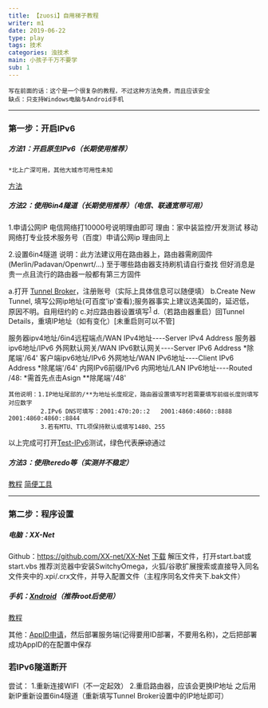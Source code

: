 ```yaml
---
title: 【zuosi】自用梯子教程
writer: m1
date: 2019-06-22
type: play
tags: 技术
categories: 浊技术
main: 小孩子千万不要学
sub: 1
---
```

    写在前面的话：这个是一个很复杂的教程，不过这种方法免费，而且应该安全
    缺点：只支持Windows电脑与Android手机
---
### 第一步：开启IPv6
##### 方法1：开启原生IPv6（长期使用推荐）
    *北上广深可用，其他大城市可用性未知
[方法](https://github.com/XX-net/XX-Net/wiki/如何获取原生IPv6)

##### 方法2：使用6in4隧道（长期使用推荐）（电信、联通宽带可用）
1.申请公网IP
电信网络打10000号说明理由即可   理由：家中装监控/开发测试
移动网络打专业技术服务号（百度）申请公网ip  理由同上

2.设置6in4隧道
    说明：此方法建议用在路由器上，路由器需刷固件(Merlin/Padavan/Openwrt/...) 至于哪些路由器支持刷机请自行查找 但好消息是贵一点且流行的路由器一般都有第三方固件

a.打开 [Tunnel Broker](https://tunnelbroker.net/)，注册账号（实际上具体信息可以随便填）
b.Create New Tunnel, 填写公网ip地址(可百度'ip'查看);服务器事实上建议选美国的，延迟低，原因不明。自用纽约的
c.对应路由器设置填写<sup>[1]</sup>
d.（若路由器重启）回Tunnel Details，重填IP地址（如有变化）[未重启则可以不管]

[1]: 路由器设置中必填项：
	服务器ipv4地址/6in4远程端点/WAN IPv4地址----Server IPv4 Address
	服务器ipv6地址/IPv6 外网默认网关/WAN IPv6默认网关----Server IPv6 Address    *除尾端'/64'
	客户端ipv6地址/IPv6 外网地址/WAN IPv6地址----Client IPv6 Address    *除尾端'/64'
    内网IPv6前缀/IPv6 内网地址/LAN IPv6地址----Routed /48:    *需首先点击Asign    **除尾端'/48'

    其他说明：1.IP地址尾部的/**为地址长度规定，路由器设置填写时若需要填写前缀长度则填写对应数字
             2.IPv6 DNS可填写：2001:470:20::2   2001:4860:4860::8888    2001:4860:4860::8844
             3.若有MTU、TTL项保持默认或填写1480、255
以上完成可打开[Test-IPv6](https://test-ipv6.com)测试，绿色代表~~原谅~~通过

##### 方法3：使用teredo等（实测并不稳定）
[教程](https://github.com/XX-net/XX-Net/wiki/如何开启IPv6)
[简便工具](https://github.com/XX-net/XX-Net/issues/10282)

---
### 第二步：程序设置
##### 电脑：XX-Net
Github：https://github.com/XX-net/XX-Net
[下载](https://github.com/XX-net/XX-Net/blob/master/code/default/download.md) 
解压文件，打开start.bat或start.vbs
    推荐浏览器中安装SwitchyOmega，火狐/谷歌扩展搜索或直接导入同名文件夹中的.xpi/.crx文件，并导入配置文件（主程序同名文件夹下.bak文件） 
##### 手机：[Xndroid](https://github.com/XndroidDev/Xndroid/releases)（推荐root后使用）
[教程](https://github.com/XX-net/XX-Net/wiki/安卓版)

其他：[AppID申请](https://github.com/XX-net/XX-Net/wiki/how-to-create-my-appids)，然后部署服务端(记得要用ID部署，不要用名称)，之后把部署成功AppID的在配置中保存

### 若IPv6隧道断开
尝试：
1.重新连接WIFI（不一定起效）
2.重启路由器，应该会更换IP地址
  之后用新IP重新设置6in4隧道（重新填写Tunnel Broker设置中的IP地址即可）
